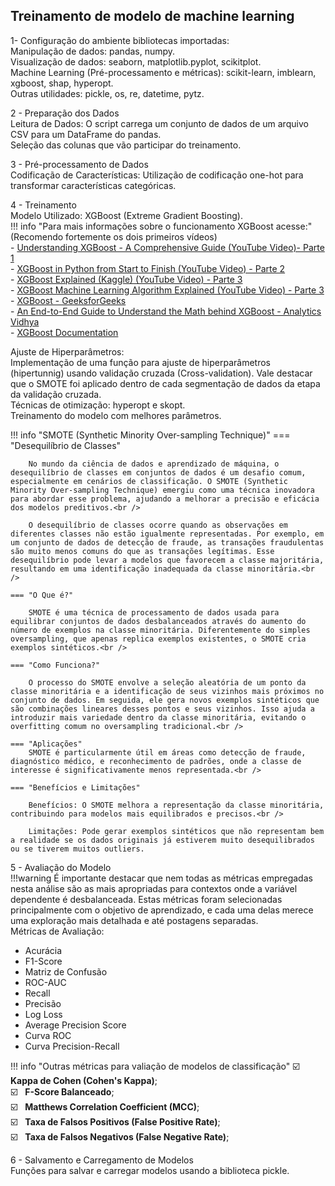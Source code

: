 ## Treinamento de modelo de machine learning

1-  Configuração do ambiente
bibliotecas importadas:<br />
Manipulação de dados: pandas, numpy.<br />
Visualização de dados: seaborn, matplotlib.pyplot, scikitplot.<br />
Machine Learning (Pré-processamento e métricas): scikit-learn, imblearn, xgboost, shap, hyperopt.<br />
Outras utilidades: pickle, os, re, datetime, pytz.<br />

2 - Preparação dos Dados<br />
Leitura de Dados: O script carrega um conjunto de dados de um arquivo CSV para um DataFrame do pandas.<br />
Seleção das colunas que vão participar do treinamento.<br />

3 - Pré-processamento de Dados<br />
Codificação de Características: Utilização de codificação one-hot para transformar características categóricas.<br />

4 - Treinamento<br />
Modelo Utilizado: XGBoost (Extreme Gradient Boosting).<br />
!!! info "Para mais informações sobre o funcionamento XGBoost acesse:"
    (Recomendo fortemente os dois primeiros vídeos)<br />
    - [Understanding XGBoost - A Comprehensive Guide (YouTube Video)- Parte 1](https://www.youtube.com/watch?v=OtD8wVaFm6E)<br />
    - [XGBoost in Python from Start to Finish (YouTube Video) - Parte 2](https://www.youtube.com/watch?v=8b1JEDvenQU)<br />
    - [XGBoost Explained (Kaggle) (YouTube Video) - Parte 3](https://www.youtube.com/watch?v=ZVFeW798-2I)<br />
    - [XGBoost Machine Learning Algorithm Explained (YouTube Video) - Parte 3](https://www.youtube.com/watch?v=oRrKeUCEbq8)<br />
    - [XGBoost - GeeksforGeeks](https://www.geeksforgeeks.org/xgboost/)<br />
    - [An End-to-End Guide to Understand the Math behind XGBoost - Analytics Vidhya](https://www.analyticsvidhya.com/blog/2018/09/an-end-to-end-guide-to-understand-the-math-behind-xgboost/)<br />
    - [XGBoost Documentation](https://xgboost.readthedocs.io/en/stable/tutorials/model.html)<br />


Ajuste de Hiperparâmetros:<br />
Implementação de uma função para ajuste de hiperparâmetros (hipertunnig) usando validação cruzada (Cross-validation). Vale destacar que o SMOTE foi aplicado dentro de cada segmentação de dados da etapa da validação cruzada. <br />
Técnicas de otimização: hyperopt e skopt.<br />
Treinamento do modelo com melhores parâmetros.<br />


!!! info "SMOTE (Synthetic Minority Over-sampling Technique)"
    === "Desequilíbrio de Classes"

        No mundo da ciência de dados e aprendizado de máquina, o desequilíbrio de classes em conjuntos de dados é um desafio comum, especialmente em cenários de classificação. O SMOTE (Synthetic Minority Over-sampling Technique) emergiu como uma técnica inovadora para abordar esse problema, ajudando a melhorar a precisão e eficácia dos modelos preditivos.<br />
        
        O desequilíbrio de classes ocorre quando as observações em diferentes classes não estão igualmente representadas. Por exemplo, em um conjunto de dados de detecção de fraude, as transações fraudulentas são muito menos comuns do que as transações legítimas. Esse desequilíbrio pode levar a modelos que favorecem a classe majoritária, resultando em uma identificação inadequada da classe minoritária.<br />

    === "O Que é?"

        SMOTE é uma técnica de processamento de dados usada para equilibrar conjuntos de dados desbalanceados através do aumento do número de exemplos na classe minoritária. Diferentemente do simples oversampling, que apenas replica exemplos existentes, o SMOTE cria exemplos sintéticos.<br />

    === "Como Funciona?"

        O processo do SMOTE envolve a seleção aleatória de um ponto da classe minoritária e a identificação de seus vizinhos mais próximos no conjunto de dados. Em seguida, ele gera novos exemplos sintéticos que são combinações lineares desses pontos e seus vizinhos. Isso ajuda a introduzir mais variedade dentro da classe minoritária, evitando o overfitting comum no oversampling tradicional.<br />

    === "Aplicações"
        SMOTE é particularmente útil em áreas como detecção de fraude, diagnóstico médico, e reconhecimento de padrões, onde a classe de interesse é significativamente menos representada.<br />

    === "Benefícios e Limitações"

        Benefícios: O SMOTE melhora a representação da classe minoritária, contribuindo para modelos mais equilibrados e precisos.<br />
        
        Limitações: Pode gerar exemplos sintéticos que não representam bem a realidade se os dados originais já estiverem muito desequilibrados ou se tiverem muitos outliers.

5 - Avaliação do Modelo<br />
!!!warning
    É importante destacar que nem todas as métricas empregadas nesta análise são as mais apropriadas para contextos onde a variável dependente é desbalanceada. Estas métricas foram selecionadas principalmente com o objetivo de aprendizado, e cada uma delas merece uma exploração mais detalhada e até postagens separadas.<br />
Métricas de Avaliação:<br />
- Acurácia <br />
- F1-Score <br />
- Matriz de Confusão <br />
- ROC-AUC <br />
- Recall <br />
- Precisão <br />
- Log Loss <br />
- Average Precision Score <br />
- Curva ROC <br />
- Curva Precision-Recall<br />

!!! info "Outras métricas para valiação de modelos de classificação"
    :ballot_box_with_check: &nbsp; **Kappa de Cohen (Cohen's Kappa)**;<br />
    :ballot_box_with_check: &nbsp; **F-Score Balanceado**;<br />
    :ballot_box_with_check: &nbsp; **Matthews Correlation Coefficient (MCC)**;<br />
    :ballot_box_with_check: &nbsp; **Taxa de Falsos Positivos (False Positive Rate)**;<br />
    :ballot_box_with_check: &nbsp; **Taxa de Falsos Negativos (False Negative Rate)**;<br />

    
6 - Salvamento e Carregamento de Modelos<br />
Funções para salvar e carregar modelos usando a biblioteca pickle.<br />